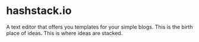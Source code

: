 # hashstack.io
A text editor that offers you templates for your simple blogs. This is the birth place of ideas.
This is where ideas are stacked.

